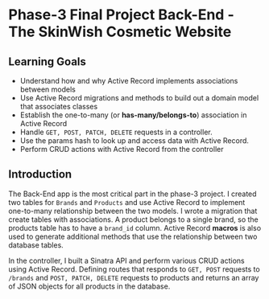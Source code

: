 # Phase-3 Final Project Back-End - The SkinWish Cosmetic Website

## Learning Goals

*  Understand how and why Active Record implements associations between models
*  Use Active Record migrations and methods to build out a domain model that
   associates classes
*  Establish the one-to-many (or **has-many/belongs-to**) association in Active
   Record
*  Handle `GET, POST, PATCH, DELETE` requests in a controller.
*  Use the params hash to look up and access data with Active Record.
*  Perform CRUD actions with Active Record from the controller

## Introduction

The Back-End app is the most critical part in the phase-3 project. I created two tables for `Brands` and `Products` and use Active Record to implement one-to-many relationship between the two models. I wrote a migration that create tables with associations. A product belongs to a single brand, so the products table has to have a `brand_id` column. Active Record **macros** is also used to generate additional methods that use the relationship between two database tables.

In the controller, I built a Sinatra API and perform various CRUD actions using Active Record. Defining routes that responds to `GET, POST` requests to `/brands` and `POST, PATCH, DELETE` requests to products and returns an array of JSON objects for all products in the database.

